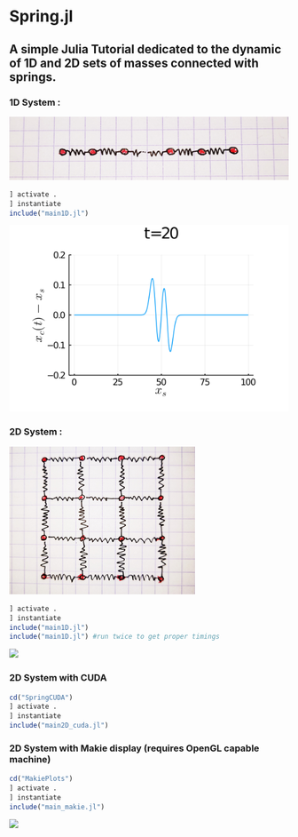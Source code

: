 # Spring.jl
## A simple Julia Tutorial dedicated to the dynamic of 1D and 2D sets of masses connected with springs.

### 1D System :

![](images/s1d.png)


```julia
] activate .
] instantiate
include("main1D.jl")
```

![](images/spring1D.gif)

### 2D System :


![](images/s2d.png)


```julia
] activate .
] instantiate
include("main1D.jl")
include("main1D.jl") #run twice to get proper timings
```

![](images/spring2dplots.gif)

### 2D System with CUDA
```julia
cd("SpringCUDA")
] activate .
] instantiate
include("main2D_cuda.jl")
```


### 2D System with Makie display (requires OpenGL capable machine)

```julia
cd("MakiePlots")
] activate .
] instantiate
include("main_makie.jl")
```
![](images/output.gif)


